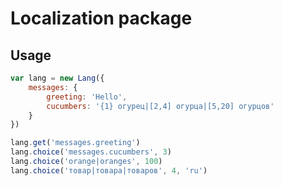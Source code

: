 # Localization package

## Usage

```javascript
var lang = new Lang({
    messages: {
        greeting: 'Hello',
        cucumbers: '{1} огурец|[2,4] огурца|[5,20] огурцов'
    }
})

lang.get('messages.greeting')
lang.choice('messages.cucumbers', 3)
lang.choice('orange|oranges', 100)
lang.choice('товар|товара|товаров', 4, 'ru')
```